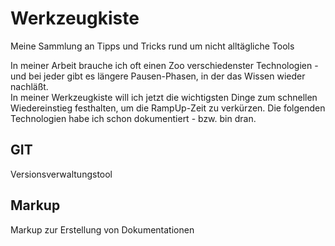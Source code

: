 # Werkzeugkiste
Meine Sammlung an Tipps und Tricks rund um nicht alltägliche Tools

In meiner Arbeit brauche ich oft einen Zoo verschiedenster Technologien - und bei jeder gibt es längere Pausen-Phasen, in der das Wissen wieder nachläßt.  
In meiner Werkzeugkiste will ich jetzt die wichtigsten Dinge zum schnellen Wiedereinstieg festhalten, um die RampUp-Zeit zu verkürzen. Die folgenden Technologien habe ich schon dokumentiert - bzw. bin dran. 
## GIT
Versionsverwaltungstool
## Markup
Markup zur Erstellung von Dokumentationen
